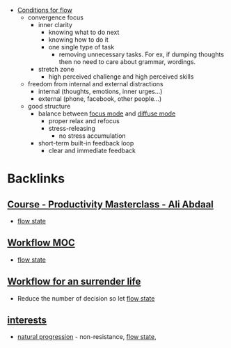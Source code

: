 - [Conditions for flow](<Conditions for flow.md>)
    - convergence focus
        - inner clarity
            - knowing what to do next
            - knowing how to do it
            - one single type of task 
                - removing unnecessary tasks. For ex, if dumping thoughts then no need to care about grammar, wordings. 
        - stretch zone
            - high perceived challenge and high perceived skills
    - freedom from internal and external distractions
        - internal (thoughts, emotions, inner urges...)
        - external (phone, facebook, other people...)
    - good structure
        - balance between [focus mode](<focus mode.md>) and [diffuse mode](<diffuse mode.md>)
            - proper relax and refocus
            - stress-releasing
                - no stress accumulation
        - short-term built-in feedback loop
            - clear and immediate feedback

# Backlinks
## [Course - Productivity Masterclass - Ali Abdaal](<Course - Productivity Masterclass - Ali Abdaal.md>)
- [flow state](<flow state.md>)

## [Workflow MOC](<Workflow MOC.md>)
- [flow state](<flow state.md>)

## [Workflow for an surrender life](<Workflow for an surrender life.md>)
- Reduce the number of decision so let [flow state](<flow state.md>)

## [interests](<interests.md>)
- [natural progression](<natural progression.md>)  - non-resistance, [flow state](<flow state.md>),

